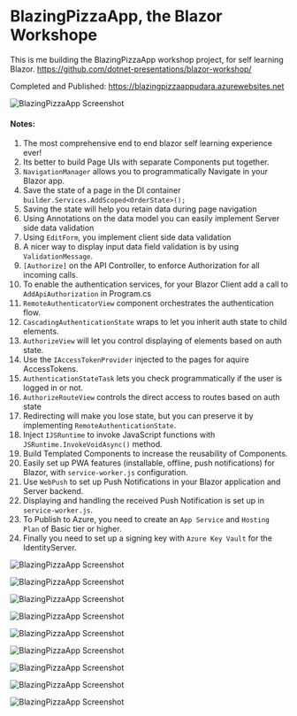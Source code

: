 # BlazingPizzaApp, the Blazor Workshope
This is me building the BlazingPizzaApp workshop project, for self learning Blazor.
https://github.com/dotnet-presentations/blazor-workshop/

Completed and Published: https://blazingpizzaappudara.azurewebsites.net

![BlazingPizzaApp Screenshot](https://raw.githubusercontent.com/UdaraAlwis/Blazor-Playground/master/BlazingPizzaApp/Screenshots/1%20PWA.png)

#### Notes: 
1. The most comprehensive end to end blazor self learning experience ever!
2. Its better to build Page UIs with separate Components put together.
3. ```NavigationManager``` allows you to programmatically Navigate in your Blazor app.
4. Save the state of a page in the DI container ```builder.Services.AddScoped<OrderState>();```
5. Saving the state will help you retain data during page navigation
6. Using Annotations on the data model you can easily implement Server side data validation
7. Using ```EditForm```, you implement client side data validation
8. A nicer way to display input data field validation is by using ```ValidationMessage```.
9. ```[Authorize]``` on the API Controller, to enforce Authorization for all incoming calls.
10. To enable the authentication services, for your Blazor Client add a call to ```AddApiAuthorization``` in Program.cs  
11. ```RemoteAuthenticatorView``` component orchestrates the authentication flow.
12. ```CascadingAuthenticationState``` wraps to let you inherit auth state to child elements.
13. ```AuthorizeView```  will let you control displaying of elements based on auth state.
14. Use the ```IAccessTokenProvider``` injected to the pages for aquire AccessTokens.
15. ```AuthenticationStateTask``` lets you check programmatically if the user is logged in or not.
16. ```AuthorizeRouteView``` controls the direct access to routes based on auth state
17. Redirecting will make you lose state, but you can preserve it by implementing ```RemoteAuthenticationState```.
18. Inject ```IJSRuntime``` to invoke JavaScript functions with ```JSRuntime.InvokeVoidAsync()``` method.
19. Build Templated Components to increase the reusability of Components.
20. Easily set up PWA features (installable, offline, push notifications) for Blazor, with ```service-worker.js``` configuration.
21. Use ```WebPush``` to set up Push Notifications in your Blazor application and Server backend.
22. Displaying and handling the received Push Notification is set up in ```service-worker.js```.
23. To Publish to Azure, you need to create an ```App Service``` and ```Hosting Plan``` of Basic tier or higher.
24. Finally you need to set up a signing key with ```Azure Key Vault``` for the IdentityServer.

![BlazingPizzaApp Screenshot](https://raw.githubusercontent.com/UdaraAlwis/Blazor-Playground/master/BlazingPizzaApp/Screenshots/2%20Web%20App.png)

![BlazingPizzaApp Screenshot](https://raw.githubusercontent.com/UdaraAlwis/Blazor-Playground/master/BlazingPizzaApp/Screenshots/3%20Web%20App%20Registration.png)

![BlazingPizzaApp Screenshot](https://raw.githubusercontent.com/UdaraAlwis/Blazor-Playground/master/BlazingPizzaApp/Screenshots/4%20Web%20App%20Login.png)

![BlazingPizzaApp Screenshot](https://raw.githubusercontent.com/UdaraAlwis/Blazor-Playground/master/BlazingPizzaApp/Screenshots/5%20Web%20App%20Configure%20Pizza.png)

![BlazingPizzaApp Screenshot](https://raw.githubusercontent.com/UdaraAlwis/Blazor-Playground/master/BlazingPizzaApp/Screenshots/6%20Web%20App%20Add%20To%20Order.png)

![BlazingPizzaApp Screenshot](https://raw.githubusercontent.com/UdaraAlwis/Blazor-Playground/master/BlazingPizzaApp/Screenshots/7%20Web%20App%20Place%20Order.png)

![BlazingPizzaApp Screenshot](https://raw.githubusercontent.com/UdaraAlwis/Blazor-Playground/master/BlazingPizzaApp/Screenshots/8%20Web%20App%20Order%20Details.png)

![BlazingPizzaApp Screenshot](https://raw.githubusercontent.com/UdaraAlwis/Blazor-Playground/master/BlazingPizzaApp/Screenshots/9%20Web%20App%20Order%20List.png)

![BlazingPizzaApp Screenshot](https://raw.githubusercontent.com/UdaraAlwis/Blazor-Playground/master/BlazingPizzaApp/Screenshots/10%20Publish%20to%20Azure.png)

